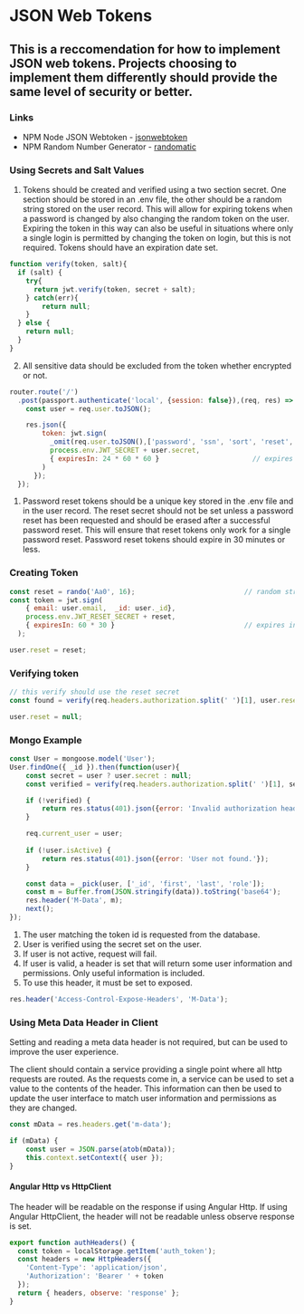 # JSON Web Tokens

## This is a reccomendation for how to implement JSON web tokens. Projects choosing to implement them differently should provide the same level of security or better.
### Links
* NPM Node JSON Webtoken - [jsonwebtoken](https://www.npmjs.com/package/jsonwebtoken/)
* NPM Random Number Generator - [randomatic](https://www.npmjs.com/package/randomatic)

### Using Secrets and Salt Values
1. Tokens should be created and verified using a two section secret. One section should be stored in an .env file, the other should be a random string stored on the user record. This will allow for expiring tokens when a password is changed by also changing the random token on the user. Expiring the token in this way can also be useful in situations where only a single login is permitted by changing the token on login, but this is not required. Tokens should have an expiration date set.

```js
function verify(token, salt){
  if (salt) {
    try{
      return jwt.verify(token, secret + salt);
    } catch(err){
        return null;
    }
  } else {
    return null;
  }
}
```

2. All sensitive data should be excluded from the token whether encrypted or not.

```js
router.route('/')
  .post(passport.authenticate('local', {session: false}),(req, res) => {
    const user = req.user.toJSON();

    res.json({
        token: jwt.sign(
          _omit(req.user.toJSON(),['password', 'ssn', 'sort', 'reset', 'secret', '__v']), 
          process.env.JWT_SECRET + user.secret,
          { expiresIn: 24 * 60 * 60 }                       // expires in 24 hours
        )
      });
  });
```

1. Password reset tokens should be a unique key stored in the .env file and in the user record. The reset secret should not be set unless a password reset has been requested and should be erased after a successful password reset. This will ensure that reset tokens only work for a single password reset. Password reset tokens should expire in 30 minutes or less.

### Creating Token
```js
const reset = rando('Aa0', 16);                           // random string generation
const token = jwt.sign(
    { email: user.email,  _id: user._id},
    process.env.JWT_RESET_SECRET + reset,
    { expiresIn: 60 * 30 }                                // expires in 30 minutes
  );

user.reset = reset;
```

### Verifying token
```js
// this verify should use the reset secret
const found = verify(req.headers.authorization.split(' ')[1], user.reset); 

user.reset = null;
```

### Mongo Example
```js
const User = mongoose.model('User');
User.findOne({ _id }).then(function(user){
    const secret = user ? user.secret : null;
    const verified = verify(req.headers.authorization.split(' ')[1], secret);

    if (!verified) {
        return res.status(401).json({error: 'Invalid authorization header'});
    }

    req.current_user = user;
        
    if (!user.isActive) {
        return res.status(401).json({error: 'User not found.'});
    }

    const data = _pick(user, ['_id', 'first', 'last', 'role']);
    const m = Buffer.from(JSON.stringify(data)).toString('base64');
    res.header('M-Data', m);        
    next();
});
```
1. The user matching the token id is requested from the database.
2. User is verified using the secret set on the user.
3. If user is not active, request will fail.
4. If user is valid, a header is set that will return some user information and permissions. Only useful information is included.
5. To use this header, it must be set to exposed.

```js
res.header('Access-Control-Expose-Headers', 'M-Data');
```

### Using Meta Data Header in Client
Setting and reading a meta data header is not required, but can be used to improve the user experience.

The client should contain a service providing a single point where all http requests are routed. As the requests come in, a service can be used to set a value to the contents of the header. This information can then be used to update the user interface to match user information and permissions as they are changed.

```js
const mData = res.headers.get('m-data');

if (mData) {
    const user = JSON.parse(atob(mData));
    this.context.setContext({ user });
}
```

#### Angular Http vs HttpClient
The header will be readable on the response if using Angular Http. If using Angular HttpClient, the header will not be readable unless observe response is set.

```js
export function authHeaders() {
  const token = localStorage.getItem('auth_token');
  const headers = new HttpHeaders({
    'Content-Type': 'application/json',
    'Authorization': 'Bearer ' + token
  });
  return { headers, observe: 'response' };
}
```